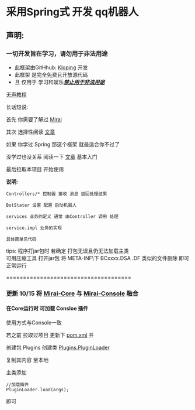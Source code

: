 # 采用Spring式 开发 qq机器人

## 声明:

### 一切开发旨在学习，请勿用于非法用途

- 此框架由GitHhub: [Kloping](https://github.com/Kloping) 开发
- 此框架 是完全免费且开放源代码
- 且 仅用于 学习和娱乐<u><b><i>禁止用于非法用途</i></b></u>

[无声教程](http://49.232.209.180:20041/intro.mp4)

长话短说:

首先 你需要了解过 [Mirai](https://github.com/mamoe/mirai)

其次 选择性阅读 [文章](https://github.com/Kloping/my-spring-tool)

如果 你学过 Spring 那这个框架 就最适合你不过了

没学过也没关系 阅读一下 [文章](https://github.com/Kloping/my-spring-tool) 基本入门

最后拉取本项目 开始使用

**说明:**<br>

    Controllers/* 控制器 接收 消息 返回处理结果

    BotStater 设置 配置 启动机器人

    services 业务的定义 通常 由Controller 调用 处理
    
    service.impl 业务的实现 

    具体简单见代码

tips: 程序打jar包时 若确定 打包无误且仍无法加载主类<br>
可用压缩工具 打开jar包 将 META-INF\下 BCxxxx.DSA .DF 类似的文件删除 即可正常运行

=====================================<br>

### 更新 10/15 将 [Mirai-Core](https://github.com/mamoe/mirai/blob/dev/docs/README.md#jvm-%E5%B9%B3%E5%8F%B0-mirai-%E5%BC%80%E5%8F%91) 与 [Mirai-Console](https://github.com/mamoe/mirai/blob/dev/docs/UserManual.md#%E4%BD%BF%E7%94%A8%E7%BA%AF%E6%8E%A7%E5%88%B6%E5%8F%B0%E7%89%88%E6%9C%AC) 融合

#### 在Core运行时 可加载 Consloe 插件

使用方式与Console一致

若之前 拉取过项目 更新下 [pom.xml](https://github.com/Kloping/SimpleMiraiCore/blob/master/pom.xml) 并 
 
创建包 Plugins 创建类  [Plugins.PluginLoader](hhttps://github.com/Kloping/SimpleMiraiCore/tree/master/src/main/core/com/hrs/Kloping/java/Plugins)

复制其内容 至本地

主类添加

    //加载插件
    PluginLoader.load(args);

即可